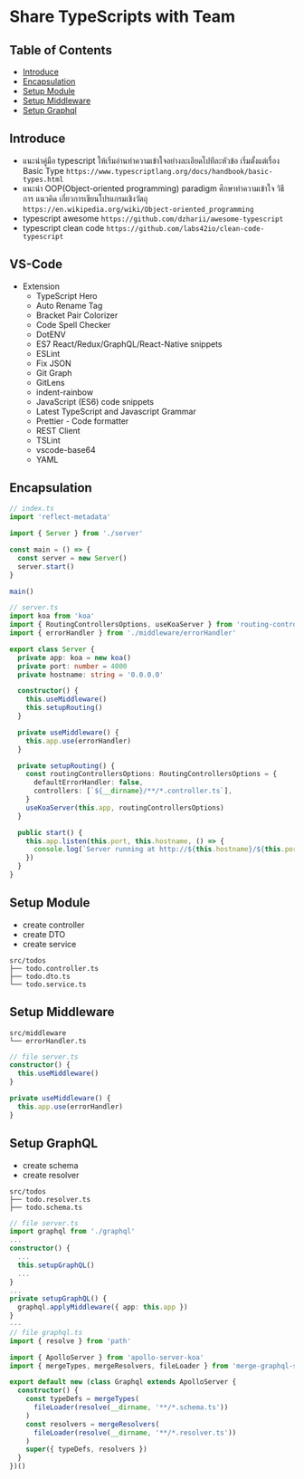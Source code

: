 # Share TypeScripts with Team

## Table of Contents

- [Introduce](#Introduce)
- [Encapsulation](#Encapsulation)
- [Setup Module](#Setup-Module)
- [Setup Middleware](#Setup-Middleware)
- [Setup Graphql](#Setup-Graphql)

## Introduce

- แนะนำคู่มือ typescript ให้เริ่มอ่านทำความเข้าใจอย่างละเอียดไปทีละหัวข้อ เริ่มตั้งแต่เรื่อง Basic Type `https://www.typescriptlang.org/docs/handbook/basic-types.html`
- แนะนำ OOP(Object-oriented programming) paradigm ศึกษาทำความเข้าใจ วิธีการ แนวคิด เกี่ยวการเขียนโปรแกรมเชิงวัตถุ `https://en.wikipedia.org/wiki/Object-oriented_programming`
- typescript awesome `https://github.com/dzharii/awesome-typescript`
- typescript clean code `https://github.com/labs42io/clean-code-typescript`

## VS-Code

- Extension
  - TypeScript Hero
  - Auto Rename Tag
  - Bracket Pair Colorizer
  - Code Spell Checker
  - DotENV
  - ES7 React/Redux/GraphQL/React-Native snippets
  - ESLint
  - Fix JSON
  - Git Graph
  - GitLens
  - indent-rainbow
  - JavaScript (ES6) code snippets
  - Latest TypeScript and Javascript Grammar
  - Prettier - Code formatter
  - REST Client
  - TSLint
  - vscode-base64
  - YAML

## Encapsulation

```typescript
// index.ts
import 'reflect-metadata'

import { Server } from './server'

const main = () => {
  const server = new Server()
  server.start()
}

main()

// server.ts
import koa from 'koa'
import { RoutingControllersOptions, useKoaServer } from 'routing-controllers'
import { errorHandler } from './middleware/errorHandler'

export class Server {
  private app: koa = new koa()
  private port: number = 4000
  private hostname: string = '0.0.0.0'

  constructor() {
    this.useMiddleware()
    this.setupRouting()
  }

  private useMiddleware() {
    this.app.use(errorHandler)
  }

  private setupRouting() {
    const routingControllersOptions: RoutingControllersOptions = {
      defaultErrorHandler: false,
      controllers: [`${__dirname}/**/*.controller.ts`],
    }
    useKoaServer(this.app, routingControllersOptions)
  }

  public start() {
    this.app.listen(this.port, this.hostname, () => {
      console.log(`Server running at http://${this.hostname}/${this.port}`)
    })
  }
}
```

## Setup Module

- create controller
- create DTO
- create service

```
src/todos
├── todo.controller.ts
├── todo.dto.ts
└── todo.service.ts
```

## Setup Middleware

```
src/middleware
└── errorHandler.ts
```

```typescript
// file server.ts
constructor() {
  this.useMiddleware()
}

private useMiddleware() {
  this.app.use(errorHandler)
}
```

## Setup GraphQL

- create schema
- create resolver

```
src/todos
├── todo.resolver.ts
├── todo.schema.ts
```

```typescript
// file server.ts
import graphql from './graphql'
...
constructor() {
  ...
  this.setupGraphQL()
  ...
}
...
private setupGraphQL() {
  graphql.applyMiddleware({ app: this.app })
}
---
// file graphql.ts
import { resolve } from 'path'

import { ApolloServer } from 'apollo-server-koa'
import { mergeTypes, mergeResolvers, fileLoader } from 'merge-graphql-schemas'

export default new (class Graphql extends ApolloServer {
  constructor() {
    const typeDefs = mergeTypes(
      fileLoader(resolve(__dirname, '**/*.schema.ts'))
    )
    const resolvers = mergeResolvers(
      fileLoader(resolve(__dirname, '**/*.resolver.ts'))
    )
    super({ typeDefs, resolvers })
  }
})()
```
